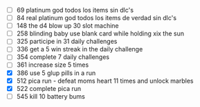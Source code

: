 - [ ] 69 platinum god todos los items sin dlc's
- [ ] 84 real platinum god todos los items de verdad sin dlc's
- [ ] 148 the d4 blow up 30 slot machine
- [ ] 258 blinding baby use blank card while holding xix the sun
- [ ] 325 participe in 31 daily challenges
- [ ] 336 get a 5 win streak in the daily challenge
- [ ] 354 complete 7 daily challenges
- [ ] 361 increase size 5 times
- [x] 386 use 5 glup pills in a run
- [x] 512 pica run - defeat moms heart 11 times and unlock marbles
- [x] 522 complete pica run
- [ ] 545 kill 10 battery bums